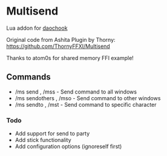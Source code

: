 # Multisend
Lua addon for [daochook](https://daochook.github.io/)

Original code from Ashita Plugin by Thorny: https://github.com/ThornyFFXI/Multisend

Thanks to atom0s for shared memory FFI example!

## Commands
- /ms send <command>, /mss <command> - Send command to all windows
- /ms sendothers <command>, /mso <command> - Send command to other windows
- /ms sendto <charname> <command>, /mst <charname> <command> - Send command to specific character


### Todo
- Add support for send to party
- Add stick functionality
- Add configuration options (ignoreself first)